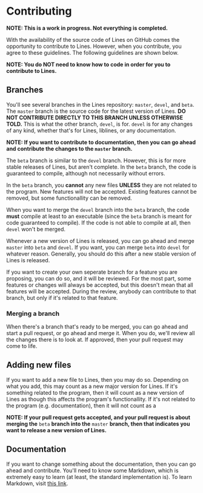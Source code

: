 # Contributing

**NOTE: This is a work in progress. Not everything is completed.**

With the availability of the source code of Lines on GitHub comes the opportunity to contribute to Lines. However, when you contribute, you agree to these guidelines. The following guidelines are shown below.

**NOTE: You do NOT need to know how to code in order for you to contribute to Lines.**

## Branches
You'll see several branches in the Lines repository: `master`, `devel`, and `beta`. The `master` branch is the source code for the latest version of Lines. **DO NOT CONTRIBUTE DIRECTLY TO THIS BRANCH UNLESS OTHERWISE TOLD.** This is what the other branch, `devel`, is for. `devel` is for any changes of any kind, whether that's for Lines, liblines, or any documentation.

**NOTE: If you want to contribute to documentation, then you can go ahead and contribute the changes to the `master` branch.**

The `beta` branch is similar to the `devel` branch. However, this is for more stable releases of Lines, but aren't complete. In the `beta` branch, the code is guaranteed to compile, although not necessarily without errors.

In the `beta` branch, you **cannot** any new files **UNLESS** they are not related to the program. New features will not be accepted. Existing features cannot be removed, but some functionallity can be removed.

When you want to merge the `devel` branch into the `beta` branch, the code **must** compile at least to an executable (since the `beta` branch is meant for code guaranteed to compile). If the code is not able to compile at all, then `devel` won't be merged.

Whenever a new version of Lines is released, you can go ahead and merge `master` into `beta` and `devel`. If you want, you can merge `beta` into `devel` for whatever reason. Generally, you should do this after a new stable version of Lines is released.

If you want to create your own seperate branch for a feature you are proposing, you can do so, and it will be reviewed. For the most part, some features or changes will always be accepted, but this doesn't mean that all features will be accepted. During the review, anybody can contribute to that branch, but only if it's related to that feature.

### Merging a branch
When there's a branch that's ready to be merged, you can go ahead and start a pull request, or go ahead and merge it. When you do, we'll review all the changes there is to look at. If approved, then your pull request may come to life.

## Adding new files
If you want to add a new file to Lines, then you may do so. Depending on what you add, this may count as a new major version for Lines. If it's something related to the program, then it will count as a new version of Lines as though this affects the program's functionallity. If it's not related to the program (e.g. documentation), then it will not count as a 

**NOTE: If your pull request gets accepted, and your pull request is about merging the** `beta` **branch into the** `master` **branch, then that indicates you want to release a new version of Lines.**

## Documentation
If you want to change something about the documentation, then you can go ahead and contribute. You'll need to know some Markdown, which is extremely easy to learn (at least, the standard implementation is). To learn Markdown, visit [this link](https://www.markdowntutorial.com/).
